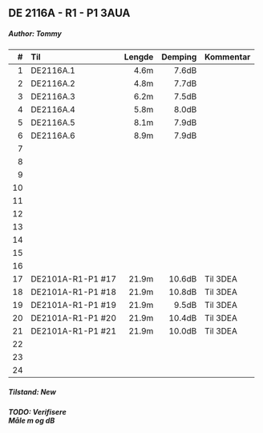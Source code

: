## DE 2116A - R1 - P1   3AUA
##### Author: Tommy

|  #  |        Til       |Lengde|Demping|Kommentar|
|----:|:-----------------|-----:|------:|:--------|
|    1|DE2116A.1         |  4.6m|  7.6dB|         |
|    2|DE2116A.2         |  4.8m|  7.7dB|         |
|    3|DE2116A.3         |  6.2m|  7.5dB|         |
|    4|DE2116A.4         |  5.8m|  8.0dB|         |
|    5|DE2116A.5         |  8.1m|  7.9dB|         |
|    6|DE2116A.6         |  8.9m|  7.9dB|         |
|    7|                  |      |       |         |
|    8|                  |      |       |         |
|    9|                  |      |       |         |
|   10|                  |      |       |         |
|   11|                  |      |       |         |
|   12|                  |      |       |         |
|   13|                  |      |       |         |
|   14|                  |      |       |         |
|   15|                  |      |       |         |
|   16|                  |      |       |         |
|   17|DE2101A-R1-P1 #17 | 21.9m| 10.6dB|Til 3DEA |
|   18|DE2101A-R1-P1 #18 | 21.9m| 10.8dB|Til 3DEA |
|   19|DE2101A-R1-P1 #19 | 21.9m|  9.5dB|Til 3DEA |
|   20|DE2101A-R1-P1 #20 | 21.9m| 10.4dB|Til 3DEA |
|   21|DE2101A-R1-P1 #21 | 21.9m| 10.0dB|Til 3DEA |
|   22|                  |      |       |         |
|   23|                  |      |       |         |
|   24|                  |      |       |         |

##### Tilstand: New
##### TODO: Verifisere<br/>Måle m og dB
